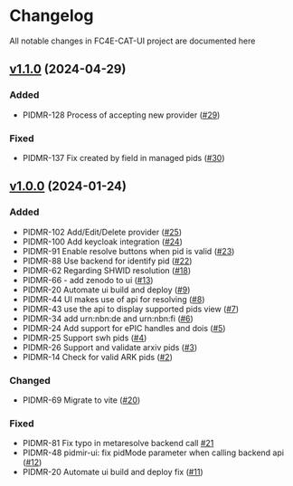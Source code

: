 # Changelog

All notable changes in FC4E-CAT-UI project are documented here

## [v1.1.0](https://github.com/FC4E-CAT/fc4e-cat-ui/releases/tag/v1.1.0) (2024-04-29)

### Added

- PIDMR-128 Process of accepting new provider ([#29](https://github.com/FC4E-WP5/fc4eosc-PIDMR-ui/pull/29))

### Fixed

- PIDMR-137 Fix created by field in managed pids ([#30](https://github.com/FC4E-WP5/fc4eosc-PIDMR-ui/pull/30))

## [v1.0.0](https://github.com/FC4E-CAT/fc4e-cat-ui/releases/tag/v1.0.0) (2024-01-24)

### Added

- PIDMR-102 Add/Edit/Delete provider ([#25](https://github.com/FC4E-WP5/fc4eosc-PIDMR-ui/pull/25))
- PIDMR-100 Add keycloak integration ([#24](https://github.com/FC4E-WP5/fc4eosc-PIDMR-ui/pull/24))
- PIDMR-91 Enable resolve buttons when pid is valid ([#23](https://github.com/FC4E-WP5/fc4eosc-PIDMR-ui/pull/23))
- PIDMR-88 Use backend for identify pid ([#22](https://github.com/FC4E-WP5/fc4eosc-PIDMR-ui/pull/22))
- PIDMR-62 Regarding SHWID resolution ([#18](https://github.com/FC4E-WP5/fc4eosc-PIDMR-ui/pull/18))
- PIDMR-66 - add zenodo to ui ([#13](https://github.com/FC4E-WP5/fc4eosc-PIDMR-ui/pull/13))
- PIDMR-20 Automate ui build and deploy ([#9](https://github.com/FC4E-WP5/fc4eosc-PIDMR-ui/pull/9))
- PIDMR-44 UI makes use of api for resolving ([#8](https://github.com/FC4E-WP5/fc4eosc-PIDMR-ui/pull/8))
- PIDMR-43 use the api to display supported pids view ([#7](https://github.com/FC4E-WP5/fc4eosc-PIDMR-ui/pull/7))
- PIDMR-34 add urn:nbn:de and urn:nbn:fi ([#6](https://github.com/FC4E-WP5/fc4eosc-PIDMR-ui/pull/6))
- PIDMR-24 Add support for ePIC handles and dois ([#5](https://github.com/FC4E-WP5/fc4eosc-PIDMR-ui/pull/5))
- PIDMR-25 Support swh pids ([#4](https://github.com/FC4E-WP5/fc4eosc-PIDMR-ui/pull/4))
- PIDMR-26 Support and validate arxiv pids ([#3](https://github.com/FC4E-WP5/fc4eosc-PIDMR-ui/pull/3))
- PIDMR-14 Check for valid ARK pids ([#2](https://github.com/FC4E-WP5/fc4eosc-PIDMR-ui/pull/2))

### Changed

- PIDMR-69 Migrate to vite ([#20](https://github.com/FC4E-WP5/fc4eosc-PIDMR-ui/pull/20))

### Fixed

- PIDMR-81 Fix typo in metaresolve backend call [#21](https://github.com/FC4E-WP5/fc4eosc-PIDMR-ui/pull/21)
- PIDMR-48 pidmir-ui: fix pidMode parameter when calling backend api ([#12](https://github.com/FC4E-WP5/fc4eosc-PIDMR-ui/pull/12))
- PIDMR-20 Automate ui build and deploy fix ([#11](https://github.com/FC4E-WP5/fc4eosc-PIDMR-ui/pull/11))
